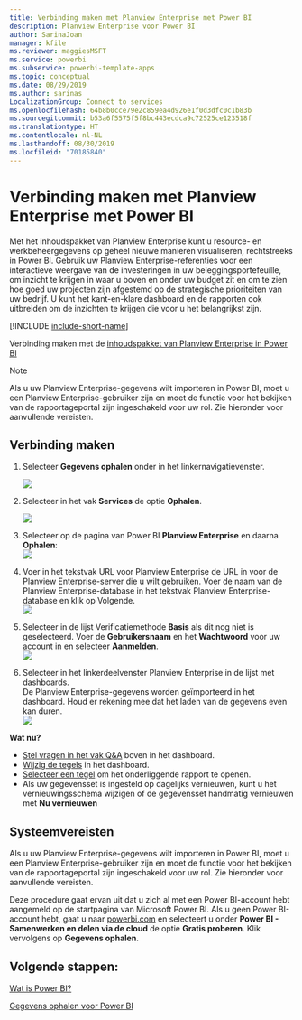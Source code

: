 ```yaml
---
title: Verbinding maken met Planview Enterprise met Power BI
description: Planview Enterprise voor Power BI
author: SarinaJoan
manager: kfile
ms.reviewer: maggiesMSFT
ms.service: powerbi
ms.subservice: powerbi-template-apps
ms.topic: conceptual
ms.date: 08/29/2019
ms.author: sarinas
LocalizationGroup: Connect to services
ms.openlocfilehash: 64b8b0cce79e2c859ea4d926e1f0d3dfc0c1b83b
ms.sourcegitcommit: b53a6f5575f5f8bc443ecdca9c72525ce123518f
ms.translationtype: HT
ms.contentlocale: nl-NL
ms.lasthandoff: 08/30/2019
ms.locfileid: "70185840"
---
```

# <a name="connect-to-planview-enterprise-with-power-bi"></a>Verbinding maken met Planview Enterprise met Power BI
Met het inhoudspakket van Planview Enterprise kunt u resource- en werkbeheergegevens op geheel nieuwe manieren visualiseren, rechtstreeks in Power BI. Gebruik uw Planview Enterprise-referenties voor een interactieve weergave van de investeringen in uw beleggingsportefeuille, om inzicht te krijgen in waar u boven en onder uw budget zit en om te zien hoe goed uw projecten zijn afgestemd op de strategische prioriteiten van uw bedrijf. U kunt het kant-en-klare dashboard en de rapporten ook uitbreiden om de inzichten te krijgen die voor u het belangrijkst zijn.

[!INCLUDE [include-short-name](./includes/service-deprecate-content-packs.md)]

Verbinding maken met de [inhoudspakket van Planview Enterprise in Power BI](https://app.powerbi.com/getdata/services/planview-enterprise)

>[!NOTE]
>Als u uw Planview Enterprise-gegevens wilt importeren in Power BI, moet u een Planview Enterprise-gebruiker zijn en moet de functie voor het bekijken van de rapportageportal zijn ingeschakeld voor uw rol. Zie hieronder voor aanvullende vereisten.

## <a name="how-to-connect"></a>Verbinding maken
1. Selecteer **Gegevens ophalen** onder in het linkernavigatievenster.
   
    ![](media/service-connect-to-planview/get.png)
2. Selecteer in het vak **Services** de optie **Ophalen**.
   
    ![](media/service-connect-to-planview/services.png)
3. Selecteer op de pagina van Power BI **Planview Enterprise** en daarna **Ophalen**:  
    ![](media/service-connect-to-planview/planview.png)
4. Voer in het tekstvak URL voor Planview Enterprise de URL in voor de Planview Enterprise-server die u wilt gebruiken. Voer de naam van de Planview Enterprise-database in het tekstvak Planview Enterprise-database en klik op Volgende.  
    ![](media/service-connect-to-planview/params.png)
5. Selecteer in de lijst Verificatiemethode **Basis** als dit nog niet is geselecteerd. Voer de **Gebruikersnaam** en het **Wachtwoord** voor uw account in en selecteer **Aanmelden**.  
   ![](media/service-connect-to-planview/creds.png)
6. Selecteer in het linkerdeelvenster Planview Enterprise in de lijst met dashboards.  
     De Planview Enterprise-gegevens worden geïmporteerd in het dashboard. Houd er rekening mee dat het laden van de gegevens even kan duren.  
    ![](media/service-connect-to-planview/dashboard.png)

**Wat nu?**

* [Stel vragen in het vak Q&A](consumer/end-user-q-and-a.md) boven in het dashboard.
* [Wijzig de tegels](service-dashboard-edit-tile.md) in het dashboard.
* [Selecteer een tegel](consumer/end-user-tiles.md) om het onderliggende rapport te openen.
* Als uw gegevensset is ingesteld op dagelijks vernieuwen, kunt u het vernieuwingsschema wijzigen of de gegevensset handmatig vernieuwen met **Nu vernieuwen**

## <a name="system-requirements"></a>Systeemvereisten
Als u uw Planview Enterprise-gegevens wilt importeren in Power BI, moet u een Planview Enterprise-gebruiker zijn en moet de functie voor het bekijken van de rapportageportal zijn ingeschakeld voor uw rol. Zie hieronder voor aanvullende vereisten.

Deze procedure gaat ervan uit dat u zich al met een Power BI-account hebt aangemeld op de startpagina van Microsoft Power BI. Als u geen Power BI-account hebt, gaat u naar [powerbi.com](https://powerbi.microsoft.com/get-started/) en selecteert u onder **Power BI - Samenwerken en delen via de cloud** de optie **Gratis proberen**. Klik vervolgens op **Gegevens ophalen**.

## <a name="next-steps"></a>Volgende stappen:

[Wat is Power BI?](power-bi-overview.md)

[Gegevens ophalen voor Power BI](service-get-data.md)